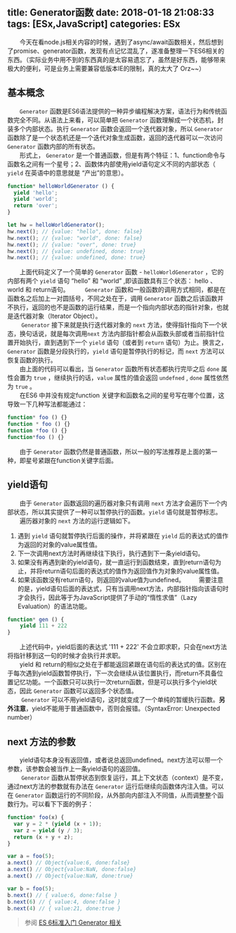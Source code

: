 title: Generator函数
date: 2018-01-18 21:08:33
tags: [ESx,JavaScript]
categories: ESx
---
&emsp;&emsp;今天在看node.js相关内容的时候，遇到了async/await函数相关，然后想到了promise、generator函数，发现有点记忆混乱了，遂准备整理一下ES6相关的东西。（实际业务中用不到的东西真的是太容易遗忘了，虽然是好东西，能够带来极大的便利，可是业务上需要兼容低版本IE的限制，真的太大了 Orz~~）
## 基本概念
&emsp;&emsp;`Generator` 函数是ES6语法提供的一种异步编程解决方案，语法行为和传统函数完全不同。从语法上来看，可以简单把 `Generator` 函数理解成一个状态机，封装多个内部状态。执行 `Generator` 函数会返回一个迭代器对象，所以 `Generator` 函数除了是一个状态机还是一个迭代对象生成函数，返回的迭代器可以一次访问 `Generator` 函数内部的所有状态。    
&emsp;&emsp;形式上， `Generator` 是一个普通函数，但是有两个特征：1、function命令与函数名之间有一个星号；2、函数体内部使用yield语句定义不同的内部状态（ `yield` 在英语中的意思就是 “产出”的意思）。    
```js
function* helloWorldGenerator () {
  yield 'hello';
  yield 'world';
  return 'over';
}

let hw = helloWorldGenerator();
hw.next(); // {value: "hello", done: false}
hw.next(); // {value: "world", done: false}
hw.next(); // {value: "over", done: true}
hw.next(); // {value: undefined, done: true}
hw.next(); // {value: undefined, done: true}
```

&emsp;&emsp;上面代码定义了一个简单的 `Generator` 函数 - `helloWorldGenerator` ，它的内部有两个 `yield` 语句 “hello” 和 “world” ,即该函数具有三个状态： hello 、 world 和 return语句。
&emsp;&emsp; `Generator` 函数和一般函数的调用方式相同，都是在函数名之后加上一对圆括号，不同之处在于，调用 `Generator` 函数之后该函数并不执行，返回的也不是函数的运行结果，而是一个指向内部状态的指针对象，也就是迭代器对象（Iterator Object）。    
&emsp;&emsp; `Generator` 接下来就是执行迭代器对象的 `next` 方法，使得指针指向下一个状态，换句话说，就是每次调用`next` 方法内部指针都会从函数头部或者当前指针位置开始执行，直到遇到下一个 `yield` 语句（或者到 `return` 语句）为止。换言之， `Generator` 函数是分段执行的，`yield` 语句是暂停执行的标记，而 `next` 方法可以恢复函数的执行。    
&emsp;&emsp;由上面的代码可以看出，当 `Generator` 函数所有状态都执行完毕之后 `done` 属性会置为 `true` ，继续执行的话，`value` 属性的值会返回 `undefned` , `done` 属性依然为 `true` 。    
&emsp;&emsp;在ES6 中并没有规定function 关键字和函数名之间的星号写在哪个位置，这导致一下几种写法都能通过：    
```js
function* foo () {}
function * foo () {}
function *foo () {}
function*foo () {}
```
&emsp;&emsp;由于 `Generator` 函数仍然是普通函数，所以一般的写法推荐是上面的第一种，即星号紧跟在function关键字后面。    
## yield语句
&emsp;&emsp;由于 `Generator` 函数返回的遍历器对象只有调用 `next` 方法才会遍历下一个内部状态，所以其实提供了一种可以暂停执行的函数。`yield` 语句就是暂停标志。    
&emsp;&emsp;遍历器对象的 `next` 方法的运行逻辑如下。    
1. 遇到 `yield` 语句就暂停执行后面的操作，并将紧跟在 `yield` 后的表达式的值作为返回的对象的value属性值。    
2. 下一次调用next方法时再继续往下执行，执行遇到下一条yield语句。
3. 如果没有再遇到新的yield语句，就一直运行到函数结束，直到return语句为止，并将return语句后面的表达式的值作为返回值作为对象的value属性值。
4. 如果该函数没有return语句，则返回的value值为undefined。
&emsp;&emsp;需要注意的是，yield语句后面的表达式，只有当调用next方法，内部指针指向该语句时才会执行，因此等于为JavaScript提供了手动的“惰性求值”（Lazy Evaluation）的语法功能。    

```js
function* gen () {
    yield 111 + 222
} 
```
&emsp;&emsp;上述代码中，yield后面的表达式 '111 + 222' 不会立即求职，只会在next方法将指针移到这一句的时候才会执行并求职。    
&emsp;&emsp;yield 和 return的相似之处在于都能返回紧跟在语句后的表达式的值。区别在于每次遇到yield函数暂停执行，下一次会继续从该位置执行，而return不具备位置记忆功能。一个函数只可以执行一次return函数，但是可以执行多个yield状态，因此 `Generator` 函数可以返回多个状态值。        
&emsp;&emsp; `Generator` 可以不用yield语句，这时就变成了一个单纯的暂缓执行函数。**另外注意**，yield不能用于普通函数中，否则会报错。（SyntaxError: Unexpected number）    
## next 方法的参数
&emsp;&emsp;yield语句本身没有返回值，或者说总返回undefined。next方法可以带一个参数，该参数会被当作上一条yield语句的返回值。    
&emsp;&emsp; `Generator` 函数从暂停状态到恢复运行，其上下文状态（context）是不变，通过next方法的参数就有办法在 `Generator` 运行后继续向函数体内注入值。可以在 `Generator` 函数运行的不同阶段，从外部向内部注入不同值，从而调整整个函数行为。可以看下下面的例子：    
```js
function* foo(x) {
  var y = 2 * (yield (x + 1));
  var z = yield (y / 3);
  return (x + y + z);
}

var a = foo(5);
a.next() // Object{value:6, done:false}
a.next() // Object{value:NaN, done:false}
a.next() // Object{value:NaN, done:true}

var b = foo(5);
b.next() // { value:6, done:false }
b.next(6) // { value:4, done:false }
b.next(4) // { value:21, done:true }
```

> 参阅 [ES 6标准入门 Generator 相关](http://es6.ruanyifeng.com/#docs/generator)
